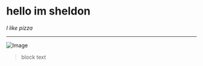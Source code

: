 # hello im sheldon
*I like pizza*
***
![Image](https://external-content.duckduckgo.com/iu/?u=https%3A%2F%2Fs3-media0.fl.yelpcdn.com%2Fbphoto%2FKs9kVb2x_TvfZkKqtM-NNA%2F180s.jpg&f=1&nofb=1)
>block text

